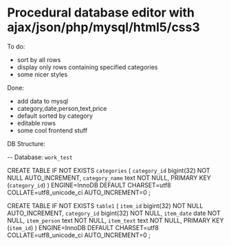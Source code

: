 Procedural database editor with ajax/json/php/mysql/html5/css3
==============================================================

To do:
 - sort by all rows
 - display only rows containing specified categories
 - some nicer styles

Done:
 - add data to mysql
 - category,date,person,text,price
 - default sorted by category
 - editable rows
 - some cool frontend stuff

DB Structure:

-- Database: `work_test`

CREATE TABLE IF NOT EXISTS `categories` (
  `category_id` bigint(32) NOT NULL AUTO_INCREMENT,
  `category_name` text NOT NULL,
  PRIMARY KEY (`category_id`)
) ENGINE=InnoDB DEFAULT CHARSET=utf8 COLLATE=utf8_unicode_ci AUTO_INCREMENT=0 ;

CREATE TABLE IF NOT EXISTS `table1` (
  `item_id` bigint(32) NOT NULL AUTO_INCREMENT,
  `category_id` bigint(32) NOT NULL,
  `item_date` date NOT NULL,
  `item_person` text NOT NULL,
  `item_text` text NOT NULL,
  PRIMARY KEY (`item_id`)
) ENGINE=InnoDB DEFAULT CHARSET=utf8 COLLATE=utf8_unicode_ci AUTO_INCREMENT=0 ;
